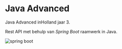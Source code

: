 # Java Advanced
Java Advanced inHolland jaar 3.

Rest API met behulp van *Spring Boot* raamwerk in Java.

![spring boot](https://sdtimes.com/wp-content/uploads/2018/03/spring-boot-490x257.png)
